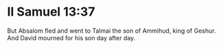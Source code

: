 # II Samuel 13:37

But Absalom fled and went to Talmai the son of Ammihud, king of Geshur. And David mourned for his son day after day.
